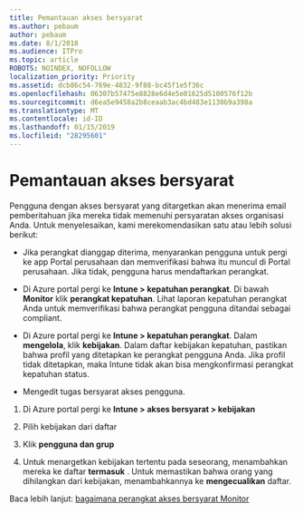 ```yaml
---
title: Pemantauan akses bersyarat
ms.author: pebaum
author: pebaum
ms.date: 8/1/2018
ms.audience: ITPro
ms.topic: article
ROBOTS: NOINDEX, NOFOLLOW
localization_priority: Priority
ms.assetid: dcb86c54-769e-4832-9f88-bc45f1e5f36c
ms.openlocfilehash: 06307b57475e8828e6d4e5e01625d5100576f12b
ms.sourcegitcommit: d6ea5e9458a2b8ceaab3ac4bd483e1130b9a398a
ms.translationtype: MT
ms.contentlocale: id-ID
ms.lasthandoff: 01/15/2019
ms.locfileid: "28295601"
---
```

# <a name="monitoring-conditional-access"></a>Pemantauan akses bersyarat

Pengguna dengan akses bersyarat yang ditargetkan akan menerima email pemberitahuan jika mereka tidak memenuhi persyaratan akses organisasi Anda. Untuk menyelesaikan, kami merekomendasikan satu atau lebih solusi berikut:
  
- Jika perangkat dianggap diterima, menyarankan pengguna untuk pergi ke app Portal perusahaan dan memverifikasi bahwa itu muncul di Portal perusahaan. Jika tidak, pengguna harus mendaftarkan perangkat.
    
- Di Azure portal pergi ke **Intune \> kepatuhan perangkat**. Di bawah **Monitor** klik **perangkat kepatuhan**. Lihat laporan kepatuhan perangkat Anda untuk memverifikasi bahwa perangkat pengguna ditandai sebagai compliant. 
    
- Di Azure portal pergi ke **Intune \> kepatuhan perangkat**. Dalam **mengelola**, klik **kebijakan**. Dalam daftar kebijakan kepatuhan, pastikan bahwa profil yang ditetapkan ke perangkat pengguna Anda. Jika profil tidak ditetapkan, maka Intune tidak akan bisa mengkonfirmasi perangkat kepatuhan status. 
    
- Mengedit tugas bersyarat akses pengguna.
    
1. Di Azure portal pergi ke **Intune \> akses bersyarat \> kebijakan**
    
2. Pilih kebijakan dari daftar
    
3. Klik **pengguna dan grup**
    
4. Untuk menargetkan kebijakan tertentu pada seseorang, menambahkan mereka ke daftar **termasuk** . Untuk memastikan bahwa orang yang dihilangkan dari kebijakan, menambahkannya ke **mengecualikan** daftar. 
    
Baca lebih lanjut: [bagaimana perangkat akses bersyarat Monitor](https://docs.microsoft.com/en-us/intune/conditional-access-exchange-monitor)
  

